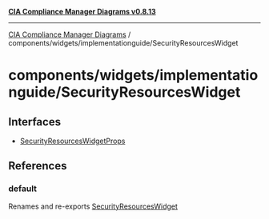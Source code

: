 [**CIA Compliance Manager Diagrams v0.8.13**](../../../../README.md)

***

[CIA Compliance Manager Diagrams](../../../../modules.md) / components/widgets/implementationguide/SecurityResourcesWidget

# components/widgets/implementationguide/SecurityResourcesWidget

## Interfaces

- [SecurityResourcesWidgetProps](interfaces/SecurityResourcesWidgetProps.md)

## References

### default

Renames and re-exports [SecurityResourcesWidget](../../../variables/SecurityResourcesWidget.md)
